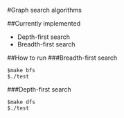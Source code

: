 #Graph search algorithms

##Currently implemented
* Depth-first search
* Breadth-first search

##How to run
###Breadth-first search
```
$make bfs
$./test
```
###Depth-first search
```
$make dfs
$./test
```

